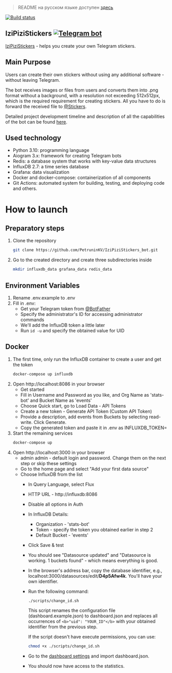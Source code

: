 > README на русском языке доступен [здесь](README.ru.md)

[![Build status](https://github.com/PetruninKV/telebot_make_foto_for_sticker/actions/workflows/checks.yml/badge.svg?branch=master)](https://github.com/PetruninKV/telebot_make_foto_for_sticker/actions/workflows/checks.yml)

## IziPiziStickers [![Telegram bot](https://img.shields.io/badge/bot-online-success?style=plastick&logo=telegram&labelColor=FCFCFC)](https://t.me/make_photo_for_sticker_bot)

[IziPiziStickers](https://t.me/make_photo_for_sticker_bot) - helps you create your own Telegram stickers.

## Main Purpose
Users can create their own stickers without using any additional software - without leaving Telegram.

The bot receives images or files from users and converts them into .png format without a background, with a resolution not exceeding 512x512px, which is the required requirement for creating stickers. All you have to do is forward the received file to [@Stickers](https://t.me/Stickers).

Detailed project development timeline and description of all the capabilities of the bot can be found [here](description.md).

## Used technology
- Python 3.10: programming language
- Aiogram 3.x: framework for creating Telegram bots
- Redis: a database system that works with key-value data structures
- InfluxDB 2.7: a time series database
- Grafana: data visualization
- Docker and docker-compose: containerization of all components
- Git Actions: automated system for building, testing, and deploying code
  and others.

# How to launch

## Preparatory steps
1. Clone the repository
    ```bash
   git clone https://github.com/PetruninKV/IziPiziStickers_bot.git
    ```
2. Go to the created directory and create three subdirectories inside
    ```bash
   mkdir influxdb_data grafana_data redis_data
    ```

## Environment Variables
1. Rename .env.example to .env
2. Fill in .env:
   - Get your Telegram token from [@BotFather](https://t.me/BotFather)
   - Specify the administrator's ID for accessing administrator commands
   - We'll add the InfluxDB token a little later
   - Run ```id -u``` and specify the obtained value for UID

## Docker
1. The first time, only run the InfluxDB container to create a user and get the token
    ```bash
   docker-compose up influxdb
    ```
2. Open http://localhost:8086 in your browser
   - Get started
   - Fill in Username and Password as you like, and Org Name as 'stats-bot' and Bucket Name as 'events'
   - Choose Quick start, go to Load Data - API Tokens
   - Create a new token - Generate API Token (Custom API Token)
   - Provide a description, add events from Buckets by selecting read-write. Click Generate.
   - Copy the generated token and paste it in .env as INFLUXDB_TOKEN=
3. Start the remaining services
    ```bash
   docker-compose up
    ```
4. Open http://localhost:3000 in your browser
   - admin admin - default login and password. Change them on the next step or skip these settings
   - Go to the home page and select "Add your first data source"
   - Choose InfluxDB from the list
     - In Query Language, select Flux
     - HTTP URL - http://influxdb:8086
     - Disable all options in Auth
     - In InfluxDB Details:
       - Organization - 'stats-bot'
       - Token - specify the token you obtained earlier in step 2
       - Default Bucket - 'events'
     - Click Save & test
     - You should see "Datasource updated" and "Datasource is working. 1 buckets found" - which means everything is good.
     - In the browser's address bar, copy the database identifier, e.g., localhost:3000/datasources/edit/<b>D4p5Afw4k</b>. You'll have your own identifier.
     - Run the following command:
        ```bash
        ./scripts/change_id.sh
        ```
        This script renames the configuration file (dashboard.example.json) to dashboard.json and replaces all occurrences of `<b>"uid": "YOUR_ID"</b>` with your obtained identifier from the previous step.

        If the script doesn't have execute permissions, you can use:
        ```bash
        chmod +x ./scripts/change_id.sh
        ```

     - Go to the [dashboard settings](http://localhost:3000/dashboard/import) and import dashboard.json.
     - You should now have access to the statistics.

